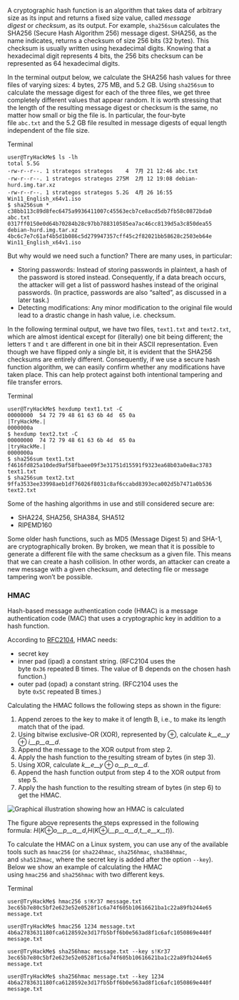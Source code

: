 A cryptographic hash function is an algorithm that takes data of arbitrary size as its input and returns a fixed size value, called _message digest_ or _checksum_, as its output. For example, `sha256sum` calculates the SHA256 (Secure Hash Algorithm 256) message digest. SHA256, as the name indicates, returns a checksum of size 256 bits (32 bytes). This checksum is usually written using hexadecimal digits. Knowing that a hexadecimal digit represents 4 bits, the 256 bits checksum can be represented as 64 hexadecimal digits.

In the terminal output below, we calculate the SHA256 hash values for three files of varying sizes: 4 bytes, 275 MB, and 5.2 GB. Using `sha256sum` to calculate the message digest for each of the three files, we get three completely different values that appear random. It is worth stressing that the length of the resulting message digest or checksum is the same, no matter how small or big the file is. In particular, the four-byte file `abc.txt` and the 5.2 GB file resulted in message digests of equal length independent of the file size.

Terminal

```shell-session
user@TryHackMe$ ls -lh
total 5.5G
-rw-r--r--. 1 strategos strategos    4  7月 21 12:46 abc.txt
-rw-r--r--. 1 strategos strategos 275M  2月 12 19:08 debian-hurd.img.tar.xz
-rw-r--r--. 1 strategos strategos 5.2G  4月 26 16:55 Win11_English_x64v1.iso
$ sha256sum *
c38bb113c89d8fec6475a9936411007c45563ecb7ce8acd5db7fb58c0872bda0  abc.txt
0317ff0150e0d64b70284b28c97bb788310585ea7ac46cc8139d5a3c850dea55  debian-hurd.img.tar.xz
4bc6c7e7c61af4b5d1b086c5d279947357cff45c2f82021bb58628c2503eb64e  Win11_English_x64v1.iso
```

But why would we need such a function? There are many uses, in particular:

- Storing passwords: Instead of storing passwords in plaintext, a hash of the password is stored instead. Consequently, if a data breach occurs, the attacker will get a list of password hashes instead of the original passwords. (In practice, passwords are also “salted”, as discussed in a later task.)
- Detecting modifications: Any minor modification to the original file would lead to a drastic change in hash value, i.e. checksum.

In the following terminal output, we have two files, `text1.txt` and `text2.txt`, which are almost identical except for (literally) one bit being different; the letters `T` and `t` are different in one bit in their ASCII representation. Even though we have flipped only a single bit, it is evident that the SHA256 checksums are entirely different. Consequently, if we use a secure hash function algorithm, we can easily confirm whether any modifications have taken place. This can help protect against both intentional tampering and file transfer errors.

Terminal

```shell-session
user@TryHackMe$ hexdump text1.txt -C
00000000  54 72 79 48 61 63 6b 4d  65 0a                    |TryHackMe.|
0000000a
$ hexdump text2.txt -C
00000000  74 72 79 48 61 63 6b 4d  65 0a                    |tryHackMe.|
0000000a
$ sha256sum text1.txt
f4616fd825a10ded9af58fbaee09f3e31751d15591f9323ea68b03a0e8ac3783  text1.txt
$ sha256sum text2.txt
9ffa3533ee33998aeb1df76026f8031c8af6ccabd8393eca002d5b7471a0b536  text2.txt
```

Some of the hashing algorithms in use and still considered secure are:

- SHA224, SHA256, SHA384, SHA512
- RIPEMD160

Some older hash functions, such as MD5 (Message Digest 5) and SHA-1, are cryptographically broken. By broken, we mean that it is possible to generate a different file with the same checksum as a given file. This means that we can create a hash collision. In other words, an attacker can create a new message with a given checksum, and detecting file or message tampering won’t be possible.

### HMAC

Hash-based message authentication code (HMAC) is a message authentication code (MAC) that uses a cryptographic key in addition to a hash function.

According to [RFC2104](https://www.rfc-editor.org/rfc/rfc2104), HMAC needs:

- secret key
- inner pad (ipad) a constant string. (RFC2104 uses the byte `0x36` repeated B times. The value of B depends on the chosen hash function.)
- outer pad (opad) a constant string. (RFC2104 uses the byte `0x5C` repeated B times.)

Calculating the HMAC follows the following steps as shown in the figure:

1. Append zeroes to the key to make it of length B, i.e., to make its length match that of the ipad.
2. Using bitwise exclusive-OR (XOR), represented by ⊕, calculate _k__e__y_ ⊕ _i__p__a__d_.
3. Append the message to the XOR output from step 2.
4. Apply the hash function to the resulting stream of bytes (in step 3).
5. Using XOR, calculate _k__e__y_ ⊕ _o__p__a__d_.
6. Append the hash function output from step 4 to the XOR output from step 5.
7. Apply the hash function to the resulting stream of bytes (in step 6) to get the HMAC.

![Graphical illustration showing how an HMAC is calculated](https://tryhackme-images.s3.amazonaws.com/user-uploads/5f04259cf9bf5b57aed2c476/room-content/d8b175af1d32a759f66b223efdac8972.png)  

The figure above represents the steps expressed in the following formula: _H_(_K_⊕_o__p__a__d_,_H_(_K_⊕_i__p__a__d_,_t__e__x__t_)).

To calculate the HMAC on a Linux system, you can use any of the available tools such as `hmac256` (or `sha224hmac`, `sha256hmac`, `sha384hmac`, and `sha512hmac`, where the secret key is added after the option `--key`). Below we show an example of calculating the HMAC using `hmac256` and `sha256hmac` with two different keys.

Terminal

```shell-session
user@TryHackMe$ hmac256 s!Kr37 message.txt
3ec65b7e80c5bf2e623e52e0528f1c6a74f605b10616621ba1c22a89fb244e65  message.txt

user@TryHackMe$ hmac256 1234 message.txt
4b6a2783631180fca6128592e3d17fb5bff6b0e563ad8f1c6afc1050869e440f  message.txt

user@TryHackMe$ sha256hmac message.txt --key s!Kr37
3ec65b7e80c5bf2e623e52e0528f1c6a74f605b10616621ba1c22a89fb244e65  message.txt

user@TryHackMe$ sha256hmac message.txt --key 1234
4b6a2783631180fca6128592e3d17fb5bff6b0e563ad8f1c6afc1050869e440f  message.txt
```

